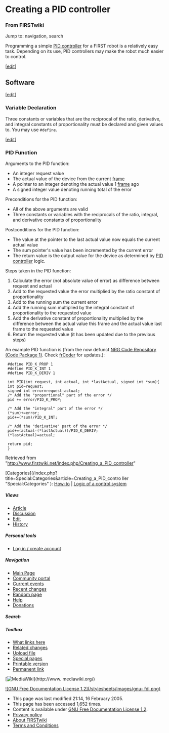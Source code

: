 # Creating a PID controller

### From FIRSTwiki

Jump to: navigation, search

Programming a simple [PID controller](/index.php/PID_controller "PID
controller" ) for a FIRST robot is a relatively easy task. Depending on its
use, PID controllers may make the robot much easier to control.

[[edit](/index.php?title=Creating_a_PID_controller&action=edit&section=1 "Edit
section: Software" )]

##  Software

[[edit](/index.php?title=Creating_a_PID_controller&action=edit&section=2 "Edit
section: Variable Declaration" )]

###  Variable Declaration

Three constants or variables that are the reciprocal of the ratio, derivative,
and integral constants of proportionality must be declared and given values
to. You may use `#define`.

[[edit](/index.php?title=Creating_a_PID_controller&action=edit&section=3 "Edit
section: PID Function" )]

###  PID Function

Arguments to the PID function:

  * An integer request value 
  * The actual value of the device from the current [frame](/index.php?title=Code_frame&action=edit "Code frame" )
  * A pointer to an integer denoting the actual value 1 [frame](/index.php?title=Code_frame&action=edit "Code frame" ) ago 
  * A signed integer value denoting running total of the error 

Preconditions for the PID function:

  * All of the above arguments are valid 
  * Three constants or variables with the reciprocals of the ratio, integral, and derivative constants of proportionality 

Postconditions for the PID function:

  * The value at the pointer to the last actual value now equals the current actual value 
  * The sum pointer's value has been incremented by the current error 
  * The return value is the output value for the device as determined by [PID controller](/index.php/PID_controller "PID controller" ) logic. 

Steps taken in the PID function:

  1. Calculate the error (not absolute value of error) as difference between request and actual 
  2. Add to the requested value the error multiplied by the ratio constant of proportionality 
  3. Add to the running sum the current error 
  4. Add the running sum multiplied by the integral constant of proportionality to the requested value 
  5. Add the derivative constant of proportionality multiplied by the difference between the actual value this frame and the actual value last frame to the requested value 
  6. Return the requested value (it has been updated due to the previous steps) 

An example PID function is (from the now defunct [NRG Code Repository (Code
Package 1)](http://nrg.chaosnet.org/repository/viewcode?id=1
"http://nrg.chaosnet.org/repository/viewcode?id=1" ). Check
[frCoder](/index.php/FrCoder "FrCoder" ) for updates.):

    
    
     #define PID_K_PROP 1
     #define PID_K_INT 1
     #define PID_K_DERIV 1
     
     int PID(int request, int actual, int *lastActual, signed int *sum){
     int pid=request;
     signed int error=request-actual;
     /* Add the "proportional" part of the error */
     pid += error/PID_K_PROP;
     
     /* Add the "integral" part of the error */
     (*sum)+=error;
     pid+=(*sum)/PID_K_INT;
     
     /* Add the "derivative" part of the error */
     pid+=(actual-(*lastActual))/PID_K_DERIV;
     (*lastActual)=actual;
     
     return pid;
     }

Retrieved from
"<http://www.firstwiki.net/index.php/Creating_a_PID_controller>"

[Categories](/index.php?title=Special:Categories&article=Creating_a_PID_contro
ller "Special:Categories" ): [How-to](/index.php/Category:How-to "Category
:How-to" ) | [Logic of a control
system](/index.php/Category:Logic_of_a_control_system "Category:Logic of a
control system" )

##### Views

  * [Article](/index.php/Creating_a_PID_controller)
  * [Discussion](/index.php?title=Talk:Creating_a_PID_controller&action=edit)
  * [Edit](/index.php?title=Creating_a_PID_controller&action=edit)
  * [History](/index.php?title=Creating_a_PID_controller&action=history)

##### Personal tools

  * [Log in / create account](/index.php?title=Special:Userlogin&returnto=Creating_a_PID_controller)

[](/index.php/Main_Page "Main Page" )

##### Navigation

  * [Main Page](/index.php/Main_Page)
  * [Community portal](/index.php/FIRSTwiki:Community_portal)
  * [Current events](/index.php/Current_events)
  * [Recent changes](/index.php/Special:Recentchanges)
  * [Random page](/index.php/Special:Random)
  * [Help](/index.php/Help:Contents)
  * [Donations](/index.php/FIRSTwiki:Site_support)

##### Search



##### Toolbox

  * [What links here](/index.php/Special:Whatlinkshere/Creating_a_PID_controller)
  * [Related changes](/index.php/Special:Recentchangeslinked/Creating_a_PID_controller)
  * [Upload file](/index.php/Special:Upload)
  * [Special pages](/index.php/Special:Specialpages)
  * [Printable version](/index.php?title=Creating_a_PID_controller&printable=yes)
  * [Permanent link](/index.php?title=Creating_a_PID_controller&oldid=39506)

[![MediaWiki](/skins/common/images/poweredby_mediawiki_88x31.png)](http://www.
mediawiki.org/)

[![GNU Free Documentation License 1.2](/stylesheets/images/gnu-
fdl.png)](http://www.gnu.org/copyleft/fdl.html)

  * This page was last modified 21:14, 16 February 2005.
  * This page has been accessed 1,652 times.
  * Content is available under [GNU Free Documentation License 1.2](http://www.gnu.org/copyleft/fdl.html "http://www.gnu.org/copyleft/fdl.html" ).
  * [Privacy policy](/index.php/FIRSTwiki:Privacy_policy "FIRSTwiki:Privacy policy" )
  * [About FIRSTwiki](/index.php/FIRSTwiki:About "FIRSTwiki:About" )
  * [Terms and Conditions](/index.php/FIRSTwiki:Terms_and_conditions "FIRSTwiki:Terms and conditions" )

